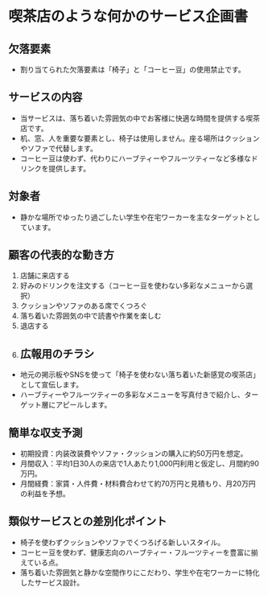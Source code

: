 # 喫茶店のような何かのサービス企画書

## 欠落要素
- 割り当てられた欠落要素は「椅子」と「コーヒー豆」の使用禁止です。

## サービスの内容
- 当サービスは、落ち着いた雰囲気の中でお客様に快適な時間を提供する喫茶店です。  
- 机、窓、人を重要な要素とし、椅子は使用しません。座る場所はクッションやソファで代替します。  
- コーヒー豆は使わず、代わりにハーブティーやフルーツティーなど多様なドリンクを提供します。

## 対象者
- 静かな場所でゆったり過ごしたい学生や在宅ワーカーを主なターゲットとしています。

## 顧客の代表的な動き方
1. 店舗に来店する  
2. 好みのドリンクを注文する（コーヒー豆を使わない多彩なメニューから選択）  
3. クッションやソファのある席でくつろぐ  
4. 落ち着いた雰囲気の中で読書や作業を楽しむ  
5. 退店する
6. ## 広報用のチラシ
- 地元の掲示板やSNSを使って「椅子を使わない落ち着いた新感覚の喫茶店」として宣伝します。  
- ハーブティーやフルーツティーの多彩なメニューを写真付きで紹介し、ターゲット層にアピールします。

## 簡単な収支予測
- 初期投資：内装改装費やソファ・クッションの購入に約50万円を想定。  
- 月間収入：平均1日30人の来店で1人あたり1,000円利用と仮定し、月間約90万円。  
- 月間経費：家賃・人件費・材料費合わせて約70万円と見積もり、月20万円の利益を予想。

## 類似サービスとの差別化ポイント
- 椅子を使わずクッションやソファでくつろげる新しいスタイル。  
- コーヒー豆を使わず、健康志向のハーブティー・フルーツティーを豊富に揃えている点。  
- 落ち着いた雰囲気と静かな空間作りにこだわり、学生や在宅ワーカーに特化したサービス設計。
